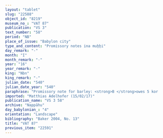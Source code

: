 ```yaml
---
layout: "tablet"
slug: "22588"
object_id: "8219"
museum_no_: "VAT 87"
publication: "VS 3"
text_number: "58"
period: "NB"
place_of_issue: "Babylon city"
type_and_content: "Promissory notes ina muẖẖi"
day_remark: "-"
month: "I"
month_remark: "-"
year: "16"
year_remark: "-"
king: "Nbn"
king_remark: "-"
julian_date: "540"
julian_date_year: "540"
paraphrase: "Promissory note for barley: <strong>B </strong>owes 5 kor of barley to <strong>A</strong>. He will deliver it in D&ucirc;zu (IV) at the door of the silo (<em>ina bāb kalakki</em>) in the <em>ma&scaron;īhu</em>-measure of <strong>A</strong>. 2 witnesses and the scribe (Marduk-&scaron;umu-uṣur/Zēria//Gahal).<br /> &nbsp;<br /> <strong>A</strong> = Iqī&scaron;āya/Zēria/Bābūtu; <strong>B</strong> = Balāṭu/Ibnāya/Egibi<br /> &nbsp;"
imported: "Matthias Adelhofer (15/02/17)"
publication_name: "VS 3 58"
archive: "Nappāhu"
day_babylonian_: "4"
orientation: "Landscape"
bibliography: "Baker 2004, No. 13"
title: "VAT 87"
previous_item: "22591"
---
```

